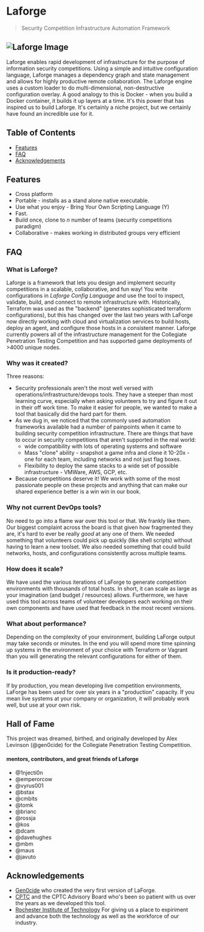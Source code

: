 # Laforge

> Security Competition Infrastructure Automation Framework

## ![Laforge Image](https://i.etsystatic.com/6782226/r/il/89b846/1006866306/il_570xN.1006866306_680f.jpg)

Laforge enables rapid development of infrastructure for the purpose of information security competitions. Using a simple and intuitive configuration language, Laforge manages a dependency graph and state management and allows for highly productive remote collaboration. The Laforge engine uses a custom loader to do multi-dimensional, non-destructive configuration overlay. A good analogy to this is Docker - when you build a Docker container, it builds it up layers at a time. It's this power that has inspired us to build Laforge. It's certainly a niche project, but we certainly have found an incredible use for it.


## Table of Contents

- [Features](#features)
- [FAQ](#faq)
- [Acknowledgements](#acknowledgements)

## Features

- Cross platform
- Portable - installs as a stand alone native executable.
- Use what you enjoy - Bring Your Own Scripting Language (Y)
- Fast.
- Build once, clone to _n_ number of teams (security competitions paradigm)
- Collaborative - makes working in distributed groups very efficient

## FAQ

### What is Laforge?

Laforge is a framework that lets you design and implement security competitions in a scalable, collaborative, and fun way! You write configurations in _Laforge Config Language_ and use the  tool to inspect, validate, build, and connect to remote infrastructure with. Historically, Terraform was used as the "backend" (generates sophisticated terraform configurations), but this has changed over the last two years with LaForge now directly working with cloud and virtualization services to build hosts, deploy an agent, and configure those hosts in a consistent manner. Laforge currently powers all of the infrastructure management for the Collegiate Penetration Testing Competition and has supported game deployments of >4000 unique nodes.

### Why was it created?

Three reasons:

- Security professionals aren't the most well versed with operations/infrastructure/devops tools. They have a steeper than most learning curve, especially when asking volunteers to try and figure it out in their off work time. To make it easier for people, we wanted to make a tool that basically did the hard part for them.
- As we dug in, we noticed that the commonly used automation frameworks available had a number of painpoints when it came to building security competition infrastructure. There are things that have to occur in security competitions that aren't supported in the real world:
  - wide compatibility with lots of operating systems and software
  - Mass "clone" ability - snapshot a game infra and clone it 10-20x - one for each team, including networks and not just flag boxes.
  - Flexibility to deploy the same stacks to a wide set of possible infrastructure - VMWare, AWS, GCP, etc.
- Because competitions deserve it! We work with some of the most passionate people on these projects and anything that can make our shared experience better is a win win in our book.

### Why not current DevOps tools?

No need to go into a flame war over this tool or that. We frankly like them. Our biggest complaint across the board is that given how fragmented they are, it's hard to ever be really _good_ at any one of them. We needed something that volunteers could pick up quickly (like shell scripts) without having to learn a new toolset.  We also needed something that could build networks, hosts, and configurations consistently across multiple teams.  

### How does it scale?

We have used the various iterations of LaForge to generate competition environments with thousands of total hosts.  In short, it can scale as large as your imagination (and budget / resources) allows.  Furthermore, we have used this tool across teams of volunteer developers each working on their own components and have used that feedback in the most recent versions.  

### What about performance?

Depending on the complexity of your environment, building LaForge output may take seconds or minutes.  In the end you will spend more time spinning up systems in the environment of your choice with Terraform or Vagrant than you will generating the relevant configurations for either of them.  

### Is it production-ready?

If by production, you mean developing live competition environments, LaForge has been used for over six years in a "production" capacity.  If you mean live systems at your company or organization, it will probably work well, but use at your own risk.

## Hall of Fame

This project was dreamed, birthed, and originally developed by Alex Levinson (@gen0cide) for the Collegiate Penetration Testing Competition.

#### mentors, contributors, and great friends of Laforge

- @1njecti0n
- @emperorcow
- @vyrus001
- @bstax
- @cmbits
- @tomk
- @brianc
- @rossja
- @kos
- @dcam
- @davehughes
- @mbm
- @maus
- @javuto

## Acknowledgements

- [Gen0cide](https://github.com/gen0cide) who created the very first version of LaForge.
- [CPTC](https://cp.tc) and the CPTC Advisory Board who's been so patient with us over the years as we developed this tool.
- [Rochester Institute of Technology](https://www.rit.edu) For giving us a place to expiriment and advance both the technology as well as the workforce of our industry.
